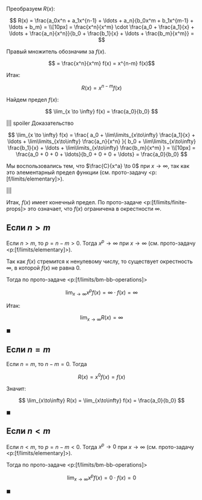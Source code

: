 Преобразуем $R(x)$:

$$ R(x) = \frac{a_0x^n + a_1x^{n-1} + \ldots + a_n}{b_0x^m + b_1x^{m-1} + \ldots + b_m} = \\[10px] = \frac{x^n}{x^m} \cdot \frac{a_0 + \frac{a_1}{x} + \ldots + \frac{a_n}{x^n}}{b_0 + \frac{b_1}{x} + \ldots + \frac{b_m}{x^m}} = $$

Правый множитель обозначим за $f(x)$.

$$ = \frac{x^n}{x^m} f(x) = x^{n-m} f(x)$$

Итак:

$$ R(x) = x^{n-m} f(x) $$

Найдем предел $f(x)$:

$$ \lim_{x \to \infty} f(x) = \frac{a_0}{b_0} $$

||| spoiler Доказательство

$$ \lim_{x \to \infty} f(x) = \frac{ a_0 + \lim\limits_{x\to\infty} \frac{a_1}{x} + \ldots + \lim\limits_{x\to\infty} \frac{a_n}{x^n} }{ b_0 + \lim\limits_{x\to\infty} \frac{b_1}{x} + \ldots + \lim\limits_{x\to\infty} \frac{b_m}{x^m} } = \\[10px] = \frac{a_0 + 0 + 0 + \ldots}{b_0 + 0 + 0 + \ldots} = \frac{a_0}{b_0} $$

Мы воспользовались тем, что $\frac{C}{x^a} \to 0$ при $x\to\infty$, так как это элементарный предел функции (см. прото-задачу <p:[f/limits/elementary]>).

|||

Итак, $f(x)$ имеет конечный предел. По прото-задаче <p:[f/limits/finite-props]> это означает, что $f(x)$ ограничена в окрестности $\infty$.

## Если $n > m$

Если $n > m$, то $p = n-m > 0$. Тогда $x^p \to \infty$ при $x\to\infty$ (см. прото-задачу <p:[f/limits/elementary]>).

Так как $f(x)$ стремится к ненулевому числу, то существует окрестность $\infty$, в которой $f(x)$ не равна $0$.

Тогда по прото-задаче <p:[f/limits/bm-bb-operations]>

$$ \lim_{x\to\infty} x^pf(x) = \infty \cdot f(x) = \infty $$

Итак:

$$ \lim_{x\to\infty} R(x) = \infty $$

$\blacksquare$

## Если $n = m$

Если $n = m$, то $n-m = 0$. Тогда

$$ R(x) = x^0 f(x) = f(x) $$

Значит:

$$ \lim_{x\to\infty} R(x) = \lim_{x\to\infty} f(x) = \frac{a_0}{b_0} $$

$\blacksquare$

## Если $n<m$

Если $n<m$, то $p = n-m < 0$. Тогда $x^p \to 0$ при $x\to\infty$ (см. прото-задачу <p:[f/limits/elementary]>).

Тогда по прото-задаче <p:[f/limits/bm-bb-operations]>

$$ \lim_{x\to\infty} x^pf(x) = 0\cdot f(x) = 0 $$

$\blacksquare$